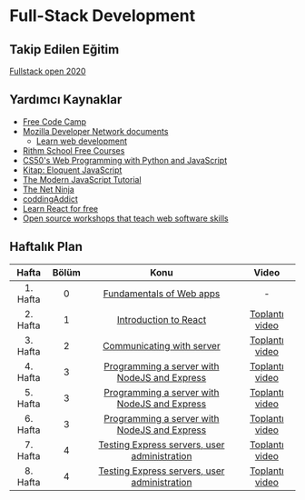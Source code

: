 # Full-Stack Development

## Takip Edilen Eğitim 

[Fullstack open 2020](https://fullstackopen.com/en/)

## Yardımcı Kaynaklar 

* [Free Code Camp](https://www.freecodecamp.org/)
* [Mozilla Developer Network documents](https://developer.mozilla.org/en-US/)
  * [Learn web development](https://developer.mozilla.org/en-US/docs/Learn)
* [Rithm School Free Courses](https://www.rithmschool.com/courses)
* [CS50's Web Programming with Python and JavaScript](https://cs50.harvard.edu/web/2018/)
* [Kitap: Eloquent JavaScript](https://eloquentjavascript.net/)
* [The Modern JavaScript Tutorial](https://javascript.info/)
* [The Net Ninja](https://www.youtube.com/channel/UCW5YeuERMmlnqo4oq8vwUpg)
* [coddingAddict](https://www.youtube.com/channel/UCMZFwxv5l-XtKi693qMJptA)
* [Learn React for free](https://scrimba.com/g/glearnreact)
* [Open source workshops that teach web software skills](https://nodeschool.io/)

## Haftalık Plan

| Hafta       | Bölüm  |Konu                                | Video                 |
| :---------: |:-------:|:---------------------------------:|:---------------------:|
| 1. Hafta    | 0       |[Fundamentals of Web apps](https://fullstackopen.com/en/part0) | -
| 2. Hafta    | 1       |[Introduction to React](https://fullstackopen.com/en/part1) | [Toplantı video](https://youtu.be/ke3k1TF7Fes)
| 3. Hafta    | 2       |[Communicating with server](https://fullstackopen.com/en/part2) | [Toplantı video](https://youtu.be/Zyka0c_kxO0)
| 4. Hafta    | 3       |[Programming a server with NodeJS and Express](https://fullstackopen.com/en/part3) | [Toplantı video](https://youtu.be/RM6uzk2KZuw)
| 5. Hafta    | 3       |[Programming a server with NodeJS and Express](https://fullstackopen.com/en/part3) | [Toplantı video](https://youtu.be/u3uiBjQyeFo)
| 6. Hafta    | 3       |[Programming a server with NodeJS and Express](https://fullstackopen.com/en/part3) | [Toplantı video](https://youtu.be/A9EGiCzvS20)
| 7. Hafta    | 4       |[Testing Express servers, user administration](https://fullstackopen.com/en/part4) | [Toplantı video](https://youtu.be/7Sqpz3E90Zw)
| 8. Hafta    | 4       |[Testing Express servers, user administration](https://fullstackopen.com/en/part4) | [Toplantı video](https://youtu.be/tEdXACRVmzk)
